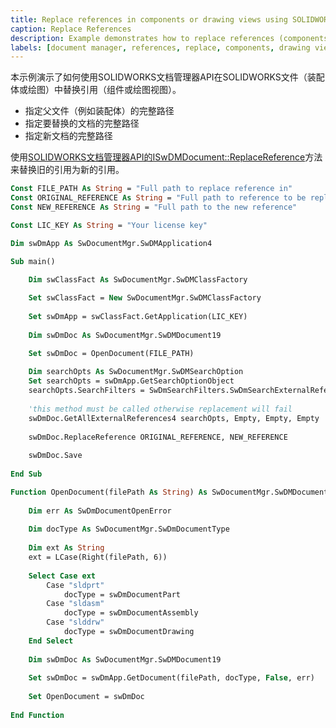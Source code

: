 ```yaml
---
title: Replace references in components or drawing views using SOLIDWORKS Document Manager API
caption: Replace References
description: Example demonstrates how to replace references (components or drawing views) in SOLIDWORKS files using Document Manager API
labels: [document manager, references, replace, components, drawing views]
---
```

本示例演示了如何使用SOLIDWORKS文档管理器API在SOLIDWORKS文件（装配体或绘图）中替换引用（组件或绘图视图）。

* 指定父文件（例如装配体）的完整路径
* 指定要替换的文档的完整路径
* 指定新文档的完整路径

使用[SOLIDWORKS文档管理器API的ISwDMDocument::ReplaceReference](https://help.solidworks.com/2018/english/api/swdocmgrapi/solidworks.interop.swdocumentmgr~solidworks.interop.swdocumentmgr.iswdmdocument~replacereference.html)方法来替换旧的引用为新的引用。

~~~ vb
Const FILE_PATH As String = "Full path to replace reference in"
Const ORIGINAL_REFERENCE As String = "Full path to reference to be replaced"
Const NEW_REFERENCE As String = "Full path to the new reference"

Const LIC_KEY As String = "Your license key"

Dim swDmApp As SwDocumentMgr.SwDMApplication4

Sub main()

    Dim swClassFact As SwDocumentMgr.SwDMClassFactory
    
    Set swClassFact = New SwDocumentMgr.SwDMClassFactory
    
    Set swDmApp = swClassFact.GetApplication(LIC_KEY)
    
    Dim swDmDoc As SwDocumentMgr.SwDMDocument19

    Set swDmDoc = OpenDocument(FILE_PATH)
    
    Dim searchOpts As SwDocumentMgr.SwDMSearchOption
    Set searchOpts = swDmApp.GetSearchOptionObject
    searchOpts.SearchFilters = SwDmSearchFilters.SwDmSearchExternalReference + SwDmSearchFilters.SwDmSearchRootAssemblyFolder + SwDmSearchFilters.SwDmSearchSubfolders + SwDmSearchFilters.SwDmSearchInContextReference
    
    'this method must be called otherwise replacement will fail
    swDmDoc.GetAllExternalReferences4 searchOpts, Empty, Empty, Empty
            
    swDmDoc.ReplaceReference ORIGINAL_REFERENCE, NEW_REFERENCE
    
    swDmDoc.Save
    
End Sub

Function OpenDocument(filePath As String) As SwDocumentMgr.SwDMDocument19
    
    Dim err As SwDmDocumentOpenError
    
    Dim docType As SwDocumentMgr.SwDmDocumentType
    
    Dim ext As String
    ext = LCase(Right(filePath, 6))
    
    Select Case ext
        Case "sldprt"
            docType = swDmDocumentPart
        Case "sldasm"
            docType = swDmDocumentAssembly
        Case "slddrw"
            docType = swDmDocumentDrawing
    End Select
    
    Dim swDmDoc As SwDocumentMgr.SwDMDocument19
    
    Set swDmDoc = swDmApp.GetDocument(filePath, docType, False, err)
    
    Set OpenDocument = swDmDoc
    
End Function


~~~

